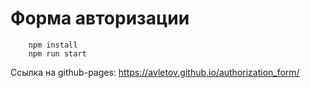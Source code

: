 # Форма авторизации

```
    npm install  
    npm run start
```

Ссылка на github-pages: https://avletov.github.io/authorization_form/